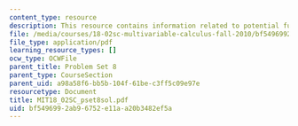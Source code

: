 ```yaml
---
content_type: resource
description: This resource contains information related to potential function.
file: /media/courses/18-02sc-multivariable-calculus-fall-2010/bf5496992ab96752e11aa20b3482ef5a_MIT18_02SC_pset8sol.pdf
file_type: application/pdf
learning_resource_types: []
ocw_type: OCWFile
parent_title: Problem Set 8
parent_type: CourseSection
parent_uid: a98a58f6-bb5b-104f-61be-c3ff5c09e97e
resourcetype: Document
title: MIT18_02SC_pset8sol.pdf
uid: bf549699-2ab9-6752-e11a-a20b3482ef5a
---
```

